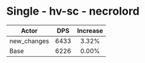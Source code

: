 # Single - hv-sc - necrolord
| Actor | DPS | Increase |
|---|:---:|:---:|
|new_changes|6433|3.32%|
|Base|6226|0.00%|
